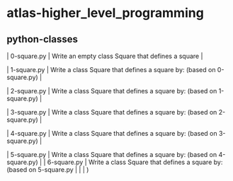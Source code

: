 # atlas-higher_level_programming

## python-classes

| 0-square.py | Write an empty class Square that defines a square                     |

| 1-square.py | Write a class Square that defines a square by: (based on 0-square.py) |

| 2-square.py | Write a class Square that defines a square by: (based on 1-square.py) |

| 3-square.py | Write a class Square that defines a square by: (based on 2-square.py) |

| 4-square.py | Write a class Square that defines a square by: (based on 3-square.py) |

| 5-square.py | Write a class Square that defines a square by: (based on 4-square.py) |
| 6-square.py | Write a class Square that defines a square by: (based on 5-square.py  |
|             | )                                                